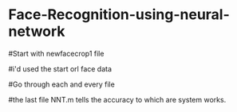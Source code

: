 # Face-Recognition-using-neural-network

#Start with newfacecrop1 file

#i'd used the start orl face data

#Go through each and every file

#the last file NNT.m tells the accuracy to which are system works.
